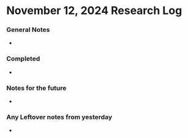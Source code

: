 # November 12, 2024 Research Log
### General Notes
* 

### Completed
* 

### Notes for the future
* 

### Any Leftover notes from yesterday
* 
